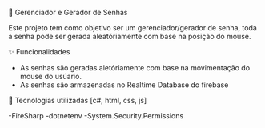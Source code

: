 🔐 Gerenciador e Gerador de Senhas


Este projeto tem como objetivo ser um gerenciador/gerador de senha, toda a senha pode ser gerada aleatóriamente com base na posição do mouse.

✨ Funcionalidades
 - As senhas são geradas aletóriamente com base na movimentação do mouse do usúario.
 - As senhas são armazenadas no Realtime Database do firebase

📌 Tecnologias utilizadas
[c#, html, css, js]

-FireSharp
-dotnetenv
-System.Security.Permissions
